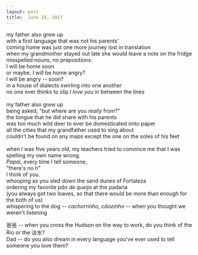 ```yaml
---
layout: post
title:  June 18, 2017
---
```


my father also grew up <br>
with a first language that was not his parents' <br>
coming home was just one more journey lost in translation <br>
when my grandmother stayed out late she would leave a note on the fridge <br>
misspelled nouns, no prepositions: <br>
I will be home soon <br>
or maybe, I will be home angry? <br>
I will be angry -- soon? <br>
in a house of dialects swirling into one another <br>
no one ever thinks to slip _I love you_ in between the lines <br>
<br>
my father also grew up <br>
being asked, "but where are you _really_ from?" <br>
the tongue that he did share with his parents <br>
was too much wild deer to ever be domesticated onto paper <br>
all the cities that my grandfather used to sing about <br>
couldn't be found on any maps except the one on the soles of his feet <br>
<br>
when I was five years old, my teachers tried to convince me that I was spelling my own name wrong. <br>
_Papai_, every time I tell someone, <br>
"there's no h" <br>
I think of you. <br>
whooping as you sled down the sand dunes of Fortaleza <br>
ordering my favorite _pão de queijo_ at the padaria <br>
(you always got two loaves, so that there would be more than enough for the both of us) <br>
whispering to the dog -- _cachorrinho, cãozinho_ -- when you thought we weren't listening <br>

爸爸 -- when you cross the Hudson on the way to work, do you think of the Rio or the 淡水? <br>
Dad -- do you also dream in every language you've ever used to tell someone you love them? 



